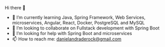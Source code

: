Hi there 👋

- 🌱 I’m currently learning Java, Spring Framework, Web Services, microservices, Angular, React, Docker, 
      PostgreSQL and MySQL
- 👯 I’m looking to collaborate on Fullstack development with Spring Boot
- 🤔 I’m looking for help with Spring Boot and microservices
- 📫 How to reach me: danielandraderock@gmail.com

